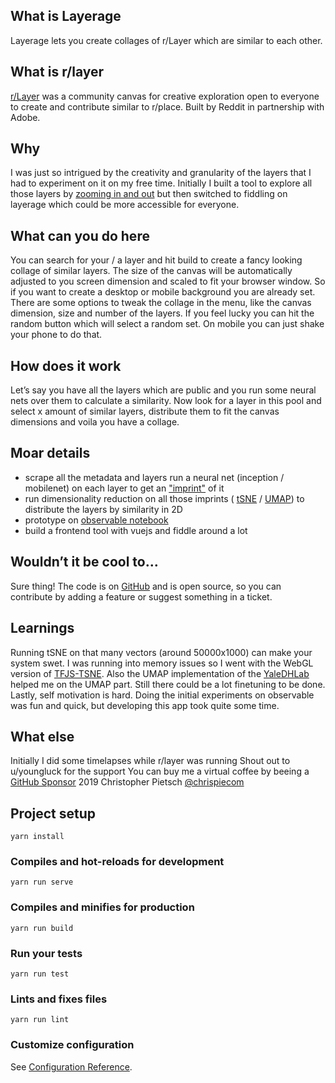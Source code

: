 ## What is Layerage

Layerage lets you create collages of r/Layer which are similar to each other.

## What is r/layer

[r/Layer](https://www.reddit.com/r/Layer/) was a community canvas for creative exploration open to everyone to create and contribute similar to r/place. Built by Reddit in partnership with Adobe.

## Why

I was just so intrigued by the creativity and granularity of the layers that I had to experiment on it on my free time. Initially I built a tool to explore all those layers by [zooming in and out](https://vikusviewer.fh-potsdam.de/) but then switched to fiddling on layerage which could be more accessible for everyone.

## What can you do here

You can search for your / a layer and hit build to create a fancy looking collage of similar layers. The size of the canvas will be automatically adjusted to you screen dimension and scaled to fit your browser window. So if you want to create a desktop or mobile background you are already set. There are some options to tweak the collage in the menu, like the canvas dimension, size and number of the layers. If you feel lucky you can hit the random button which will select a random set. On mobile you can just shake your phone to do that.

## How does it work

Let’s say you have all the layers which are public and you run some neural nets over them to calculate a similarity. Now look for a layer in this pool and select x amount of similar layers, distribute them to fit the canvas dimensions and voila you have a collage.

## Moar details

*   scrape all the metadata and layers run a neural net (inception / mobilenet) on each layer to get an ["imprint"](https://observablehq.com/@cpietsch/imagenet-activation-logit) of it
*   run dimensionality reduction on all those imprints ( [tSNE](https://observablehq.com/@cpietsch/t-sne-for-imagenet-activations) / [UMAP](https://observablehq.com/@cpietsch/t-sne-for-imagenet-activations/2)) to distribute the layers by similarity in 2D
*   prototype on [observable notebook](https://observablehq.com/d/6dcb7448c060af1c)
*   build a frontend tool with vuejs and fiddle around a lot

## Wouldn’t it be cool to…

Sure thing! The code is on [GitHub](https://github.com/cpietsch/layerage) and is open source, so you can contribute by adding a feature or suggest something in a ticket.

## Learnings

Running tSNE on that many vectors (around 50000x1000) can make your system swet. I was running into memory issues so I went with the WebGL version of [TFJS-TSNE](https://github.com/tensorflow/tfjs-tsne). Also the UMAP implementation of the [YaleDHLab](https://github.com/YaleDHLab/pix-plot/blob/master/utils/process_images.py) helped me on the UMAP part. Still there could be a lot finetuning to be done. Lastly, self motivation is hard. Doing the initial experiments on observable was fun and quick, but developing this app took quite some time.

## What else

Initially I did some timelapses while r/layer was running 
Shout out to u/youngluck for the support 
You can buy me a virtual coffee by beeing a [GitHub Sponsor](https://github.com/sponsors/cpietsch) 
2019 Christopher Pietsch [@chrispiecom](https://twitter.com/chrispiecom) 

## Project setup
```
yarn install
```

### Compiles and hot-reloads for development
```
yarn run serve
```

### Compiles and minifies for production
```
yarn run build
```

### Run your tests
```
yarn run test
```

### Lints and fixes files
```
yarn run lint
```

### Customize configuration
See [Configuration Reference](https://cli.vuejs.org/config/).
